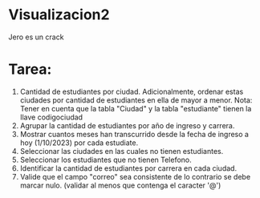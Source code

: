 # Visualizacion2
Jero es un crack
# Tarea:

1. Cantidad de estudiantes por ciudad. Adicionalmente, ordenar estas ciudades por cantidad de estudiantes en ella de mayor a menor. 
Nota: Tener en cuenta que la tabla "Ciudad" y la tabla "estudiante" tienen la llave codigociudad
2. Agrupar la cantidad de estudiantes por año de ingreso y carrera.
3. Mostrar cuantos meses han transcurrido desde la fecha de ingreso a hoy (1/10/2023) por cada estudiate.
4. Seleccionar las ciudades en las cuales no tienen estudiantes. 
5. Seleccionar los estudiantes que no tienen Telefono.
6. Identificar la cantidad de estudiantes por carrera en cada ciudad.
7. Valide que el campo "correo" sea consistente  de lo contrario se debe marcar nulo. (validar al menos que contenga el caracter '@')
